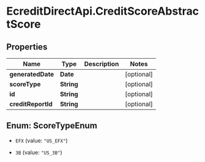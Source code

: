 # EcreditDirectApi.CreditScoreAbstractScore

## Properties

Name | Type | Description | Notes
------------ | ------------- | ------------- | -------------
**generatedDate** | **Date** |  | [optional] 
**scoreType** | **String** |  | [optional] 
**id** | **String** |  | [optional] 
**creditReportId** | **String** |  | [optional] 



## Enum: ScoreTypeEnum


* `EFX` (value: `"US_EFX"`)

* `3B` (value: `"US_3B"`)




